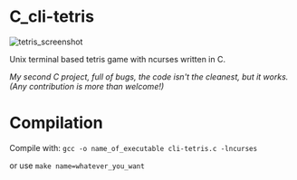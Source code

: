 # C_cli-tetris
![tetris_screenshot](https://user-images.githubusercontent.com/80597697/114379763-7d4daf00-9b89-11eb-8605-85a981950449.jpg)

Unix terminal based tetris game with ncurses written in C.

*My second C project, full of bugs, the code isn't the cleanest, but it works. (Any contribution is more than welcome!)*

# Compilation

Compile with: `gcc -o name_of_executable cli-tetris.c -lncurses`

or use `make name=whatever_you_want`

